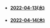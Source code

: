 - #### [2022-04-13(水)](https://github.com/winofsql/subject-220413-setup)
- #### [2022-04-14(木)](https://github.com/winofsql/subject-220414-install)
